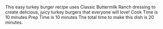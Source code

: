 This easy turkey burger recipe uses Classic Buttermilk Ranch dressing to create delicious, juicy turkey burgers that everyone will love!
Cook Time is 10 minutes
Prep Time is 10 minutes
The total time to make this dish is 20 minutes.
